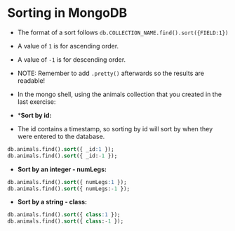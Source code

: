 # Sorting in MongoDB

* The format of a sort follows `db.COLLECTION_NAME.find().sort({FIELD:1})`

* A value of `1` is for ascending order.

* A value of `-1` is for descending order.

* NOTE: Remember to add `.pretty()` afterwards so the results are readable!

* In the mongo shell, using the animals collection that you created in the last exercise:

* ***Sort by id:**

* The id contains a timestamp, so sorting by id will sort by when they were entered to the database.

```sql
db.animals.find().sort({ _id:1 });
db.animals.find().sort({ _id:-1 });
```

* **Sort by an integer - numLegs:**

```sql
db.animals.find().sort({ numLegs:1 });
db.animals.find().sort({ numLegs:-1 });
```

* **Sort by a string - class:**

```sql
db.animals.find().sort({ class:1 });
db.animals.find().sort({ class:-1 });
```
